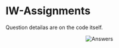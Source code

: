 # IW-Assignments

Question detailas are on the code itself.

<p align= "center">
    <img src = "https://i.imgur.com/E0H0jiD.png" alt = "Answers" >
</p>
